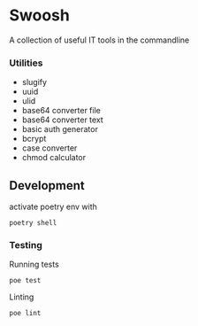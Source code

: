 # Swoosh

A collection of useful IT tools in the commandline

### Utilities

- slugify
- uuid
- ulid
- base64 converter file
- base64 converter text
- basic auth generator
- bcrypt
- case converter
- chmod calculator


## Development
activate poetry env with
```shell
poetry shell
```

### Testing
Running tests
```shell
poe test
```

Linting
```shell
poe lint
```

